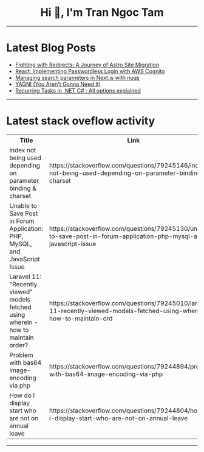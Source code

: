 <h1 align="center">Hi 👋, I'm Tran Ngoc Tam</h1>

---

# Latest Blog Posts 
<!-- BLOG-POST-LIST:START -->
- [Fighting with Redirects: A Journey of Astro Site Migration](https://dev.to/roboword/fighting-with-redirects-a-journey-of-astro-site-migration-591a)
- [React: Implementing Passwordless Login with AWS Cognito](https://dev.to/garciadiazjaime/react-implementing-passwordless-login-with-aws-cognito-3bj7)
- [Managing search parameters in Next.js with nuqs](https://dev.to/leemeganj/managing-search-parameters-in-nextjs-with-nuqs-283i)
- [YAGNI &lpar;You Aren&#39;t Gonna Need It&rpar;](https://dev.to/parzival_computer/yagni-you-arent-gonna-need-it-8dh)
- [Recurring Tasks in .NET C# : All options explained](https://dev.to/zrebhi/recurring-tasks-in-net-c-all-options-explained-jje)
<!-- BLOG-POST-LIST:END -->

---

# Latest stack oveflow activity
<table>
  <tr><th>Title</th><th>Link</th></tr>
  <!-- STACKOVERFLOW:START --><tr><td>Index not being used depending on parameter binding &amp; charset</td><td>https://stackoverflow.com/questions/79245146/index-not-being-used-depending-on-parameter-binding-charset</td></tr><tr><td>Unable to Save Post in Forum Application: PHP, MySQL, and JavaScript Issue</td><td>https://stackoverflow.com/questions/79245130/unable-to-save-post-in-forum-application-php-mysql-and-javascript-issue</td></tr><tr><td>Laravel 11: &quot;Recently viewed&quot; models fetched using whereIn - how to maintain order?</td><td>https://stackoverflow.com/questions/79245010/laravel-11-recently-viewed-models-fetched-using-wherein-how-to-maintain-ord</td></tr><tr><td>Problem with bas64 image-encoding via php</td><td>https://stackoverflow.com/questions/79244894/problem-with-bas64-image-encoding-via-php</td></tr><tr><td>How do I display start who are not on annual leave</td><td>https://stackoverflow.com/questions/79244804/how-do-i-display-start-who-are-not-on-annual-leave</td></tr><!-- STACKOVERFLOW:END -->
</table>

---


